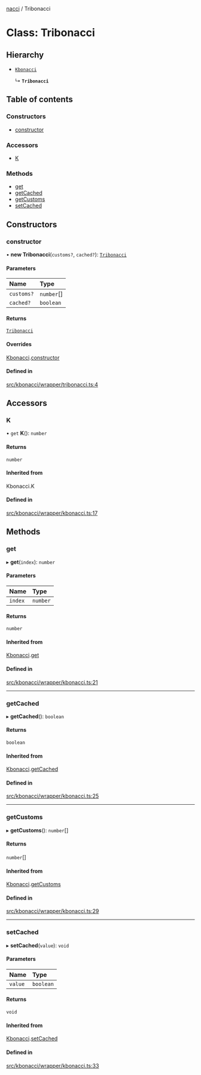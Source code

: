 [nacci](../README.md) / Tribonacci

# Class: Tribonacci

## Hierarchy

- [`Kbonacci`](Kbonacci.md)

  ↳ **`Tribonacci`**

## Table of contents

### Constructors

- [constructor](Tribonacci.md#constructor)

### Accessors

- [K](Tribonacci.md#k)

### Methods

- [get](Tribonacci.md#get)
- [getCached](Tribonacci.md#getcached)
- [getCustoms](Tribonacci.md#getcustoms)
- [setCached](Tribonacci.md#setcached)

## Constructors

### constructor

• **new Tribonacci**(`customs?`, `cached?`): [`Tribonacci`](Tribonacci.md)

#### Parameters

| Name | Type |
| :------ | :------ |
| `customs?` | `number`[] |
| `cached?` | `boolean` |

#### Returns

[`Tribonacci`](Tribonacci.md)

#### Overrides

[Kbonacci](Kbonacci.md).[constructor](Kbonacci.md#constructor)

#### Defined in

[src/kbonacci/wrapper/tribonacci.ts:4](https://github.com/havelessbemore/nacci/blob/ae7cafb/src/kbonacci/wrapper/tribonacci.ts#L4)

## Accessors

### K

• `get` **K**(): `number`

#### Returns

`number`

#### Inherited from

Kbonacci.K

#### Defined in

[src/kbonacci/wrapper/kbonacci.ts:17](https://github.com/havelessbemore/nacci/blob/ae7cafb/src/kbonacci/wrapper/kbonacci.ts#L17)

## Methods

### get

▸ **get**(`index`): `number`

#### Parameters

| Name | Type |
| :------ | :------ |
| `index` | `number` |

#### Returns

`number`

#### Inherited from

[Kbonacci](Kbonacci.md).[get](Kbonacci.md#get)

#### Defined in

[src/kbonacci/wrapper/kbonacci.ts:21](https://github.com/havelessbemore/nacci/blob/ae7cafb/src/kbonacci/wrapper/kbonacci.ts#L21)

___

### getCached

▸ **getCached**(): `boolean`

#### Returns

`boolean`

#### Inherited from

[Kbonacci](Kbonacci.md).[getCached](Kbonacci.md#getcached)

#### Defined in

[src/kbonacci/wrapper/kbonacci.ts:25](https://github.com/havelessbemore/nacci/blob/ae7cafb/src/kbonacci/wrapper/kbonacci.ts#L25)

___

### getCustoms

▸ **getCustoms**(): `number`[]

#### Returns

`number`[]

#### Inherited from

[Kbonacci](Kbonacci.md).[getCustoms](Kbonacci.md#getcustoms)

#### Defined in

[src/kbonacci/wrapper/kbonacci.ts:29](https://github.com/havelessbemore/nacci/blob/ae7cafb/src/kbonacci/wrapper/kbonacci.ts#L29)

___

### setCached

▸ **setCached**(`value`): `void`

#### Parameters

| Name | Type |
| :------ | :------ |
| `value` | `boolean` |

#### Returns

`void`

#### Inherited from

[Kbonacci](Kbonacci.md).[setCached](Kbonacci.md#setcached)

#### Defined in

[src/kbonacci/wrapper/kbonacci.ts:33](https://github.com/havelessbemore/nacci/blob/ae7cafb/src/kbonacci/wrapper/kbonacci.ts#L33)
